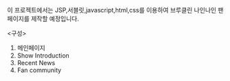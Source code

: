 이 프로젝트에서는 JSP,서블릿,javascript,html,css를 이용하여 브루클린 나인나인 팬페이지를 제작할 예정입니다.

<구성>
1. 메인페이지
2. Show Introduction
3. Recent News
4. Fan community